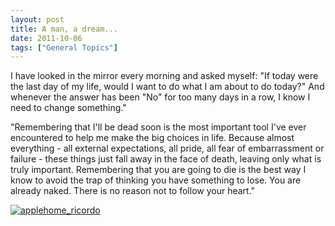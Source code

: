 ```yaml
---
layout: post
title: A man, a dream...
date: 2011-10-06
tags: ["General Topics"]
---
```


I have looked in the mirror every morning and asked myself: "If today were the last day of my life, would I want to do what I am about to do today?" And whenever the answer has been "No" for too many days in a row, I know I need to change something."

"Remembering that I'll be dead soon is the most important tool I've ever encountered to help me make the big choices in life. Because almost everything - all external expectations, all pride, all fear of embarrassment or failure - these things just fall away in the face of death, leaving only what is truly important. Remembering that you are going to die is the best way I know to avoid the trap of thinking you have something to lose. You are already naked. There is no reason not to follow your heart."

[![applehome_ricordo](/images/2011/applehome.png "applehome_ricordo")](applehome.png)